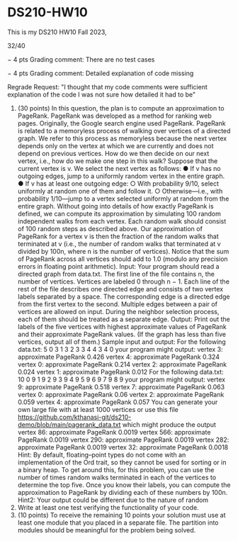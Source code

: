 # DS210-HW10

This is my DS210 HW10 Fall 2023, 

32/40

− 4 pts
Grading comment:
There are no test cases

− 4 pts
Grading comment:
Detailed explanation of code missing

Regrade Request:
"I thought that my code comments were sufficient explanation of the code I was not sure how detailed it had to be"

1. (30 points) In this question, the plan is to compute an approximation to PageRank.
PageRank was developed as a method for ranking web pages. Originally, the Google
search engine used PageRank.
PageRank is related to a memoryless process of walking over vertices of a directed
graph. We refer to this process as memoryless because the next vertex depends only on
the vertex at which we are currently and does not depend on previous vertices. How do
we then decide on our next vertex, i.e., how do we make one step in this walk? Suppose
that the current vertex is v. We select the next vertex as follows:
● If v has no outgoing edges, jump to a uniformly random vertex in the entire
graph.
● If v has at least one outgoing edge:
○ With probability 9/10, select uniformly at random one of them and follow
it.
○ Otherwise—i.e., with probability 1/10—jump to a vertex selected uniformly
at random from the entire graph.
Without going into details of how exactly PageRank is defined, we can compute its
approximation by simulating 100 random independent walks from each vertex. Each
random walk should consist of 100 random steps as described above. Our
approximation of PageRank for a vertex v is then the fraction of the random walks that
terminated at v (i.e., the number of random walks that terminated at v divided by 100n,
where n is the number of vertices). Notice that the sum of PageRank across all vertices
should add to 1.0 (modulo any precision errors in floating point arithmetic).
Input: Your program should read a directed graph from data.txt. The first line of the file
contains n, the number of vertices. Vertices are labeled 0 through n − 1. Each line of the
rest of the file describes one directed edge and consists of two vertex labels separated
by a space. The corresponding edge is a directed edge from the first vertex to the
second. Multiple edges between a pair of vertices are allowed on input. During the
neighbor selection process, each of them should be treated as a separate edge.
Output: Print out the labels of the five vertices with highest approximate values of
PageRank and their approximate PageRank values. (If the graph has less than five
vertices, output all of them.)
Sample input and output:
For the following data.txt:
5
0 3
1 3
2 3
3 4
4 3
4 0
your program might output:
vertex 3: approximate PageRank 0.426
vertex 4: approximate PageRank 0.324
vertex 0: approximate PageRank 0.214
vertex 2: approximate PageRank 0.024
vertex 1: approximate PageRank 0.012
For the following data.txt:
10
0 9
1 9
2 9
3 9
4 9
5 9
6 9
7 9
8 9
your program might output:
vertex 9: approximate PageRank 0.518
vertex 7: approximate PageRank 0.063
vertex 0: approximate PageRank 0.06
vertex 2: approximate PageRank 0.059
vertex 4: approximate PageRank 0.057
You can generate your own large file with at least 1000 vertices or use this file
https://github.com/kthanasi-git/ds210-demo/blob/main/pagerank_data.txt
which might produce the output
vertex 86: approximate PageRank 0.0019
vertex 566: approximate PageRank 0.0019
vertex 290: approximate PageRank 0.0019
vertex 282: approximate PageRank 0.0019
vertex 32: approximate PageRank 0.0018
Hint: By default, floating–point types do not come with an implementation of the Ord trait,
so they cannot be used for sorting or in a binary heap. To get around this, for this
problem, you can use the number of times random walks terminated in each of the
vertices to determine the top five. Once you know their labels, you can compute the
approximation to PageRank by dividing each of these numbers by 100n.
Hint2: Your output could be different due to the nature of random
2. Write at least one test verifying the functionality of your code.
3. (10 points) To receive the remaining 10 points your solution must use at least one
module that you placed in a separate file. The partition into modules should be
meaningful for the problem being solved.

